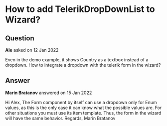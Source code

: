 # How to add TelerikDropDownList to Wizard?

## Question

**Ale** asked on 12 Jan 2022

Even in the demo example, it shows Country as a textbox instead of a dropdown. How to integrate a dropdown with the telerik form in the wizard?

## Answer

**Marin Bratanov** answered on 15 Jan 2022

Hi Alex, The Form component by itself can use a dropdown only for Enum values, as this is the only case it can know what the possible values are. For other situations you must use its item template. Thus, the form in the wizard will have the same behavior. Regards, Marin Bratanov
